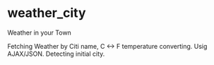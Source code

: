 # weather_city
Weather in your Town

Fetching Weather by Citi name, C <-> F temperature converting. Usig AJAX/JSON. Detecting initial city.
